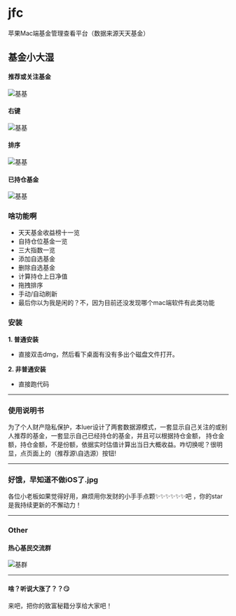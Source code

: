 # jfc
苹果Mac端基金管理查看平台（数据来源天天基金）

## 基金小大湿
#### 推荐或关注基金
![基基](https://github.com/Hurdery/jfc/blob/master/resource/1.png)
#### 右键
![基基](https://github.com/Hurdery/jfc/blob/master/resource/2.png)
#### 排序
![基基](https://github.com/Hurdery/jfc/blob/master/resource/3.png)
#### 已持仓基金
![基基](https://github.com/Hurdery/jfc/blob/master/resource/4.png)

### 啥功能啊

* 天天基金收益榜十一览
* 自持仓位基金一览
* 三大指数一览
* 添加自选基金
* 删除自选基金
* 计算持仓上日净值
* 拖拽排序
* 手动/自动刷新
* 最后你以为我是闲的？不，因为目前还没发现哪个mac端软件有此类功能

### 安装

**1. 普通安装**

* 直接双击dmg，然后看下桌面有没有多出个磁盘文件打开。

**2. 非普通安装**

* 直接跑代码

---

### 使用说明书

为了个人财产隐私保护，本luer设计了两套数据源模式，一套显示自己关注的或别人推荐的基金，一套显示自己已经持仓的基金，并且可以根据持仓金额，
持仓金额，持仓金额，不是份额，依据实时估值计算出当日大概收益。咋切换呢？很明显，点页面上的（推荐源\自选源）按钮!

--- 

### 好饿，早知道不做iOS了.jpg

各位小老板如果觉得好用，麻烦用你发财的小手手点颗✨✨✨✨✨✨吧 ，你的star是我持续更新的不懈动力！

---

### Other

#### 热心基民交流群

![基群](https://github.com/Hurdery/jfc/blob/master/resource/%E7%83%AD%E5%BF%83%E5%9F%BA%E6%B0%91.jpg)

--- 

#### 啥？听说大涨了？？😏

来吧，把你的致富秘籍分享给大家吧！

